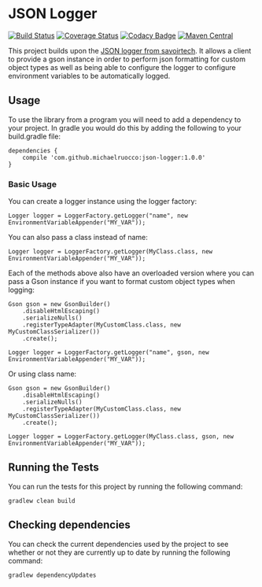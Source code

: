 # JSON Logger

[![Build Status](https://travis-ci.org/michaelruocco/json-logger.svg?branch=master)](https://travis-ci.org/michaelruocco/json-logger)
[![Coverage Status](https://coveralls.io/repos/github/michaelruocco/json-logger/badge.svg?branch=master)](https://coveralls.io/github/michaelruocco/json-logger?branch=master)
[![Codacy Badge](https://api.codacy.com/project/badge/Grade/7b036a36ec404cb78a17a021eee5cffe)](https://www.codacy.com/app/michaelruocco/json-logger?utm_source=github.com&amp;utm_medium=referral&amp;utm_content=michaelruocco/json-logger&amp;utm_campaign=Badge_Grade)
[![Maven Central](https://maven-badges.herokuapp.com/maven-central/com.github.michaelruocco/json-logger/badge.svg)](https://maven-badges.herokuapp.com/maven-central/com.github.michaelruocco/json-logger)

This project builds upon the [JSON logger from savoirtech](https://github.com/savoirtech/slf4j-json-logger). It allows
a client to provide a gson instance in order to perform json formatting for custom object types
as well as being able to configure the logger to configure environment variables to be automatically
logged.

## Usage

To use the library from a program you will need to add a dependency to your project. In
gradle you would do this by adding the following to your build.gradle file:

```
dependencies {
    compile 'com.github.michaelruocco:json-logger:1.0.0'
}
```

### Basic Usage

You can create a logger instance using the logger factory:

```
Logger logger = LoggerFactory.getLogger("name", new EnvironmentVariableAppender("MY_VAR"));
```

You can also pass a class instead of name:

```
Logger logger = LoggerFactory.getLogger(MyClass.class, new EnvironmentVariableAppender("MY_VAR"));
```

Each of the methods above also have an overloaded version where you can pass a Gson
instance if you want to format custom object types when logging:

```
Gson gson = new GsonBuilder()
    .disableHtmlEscaping()
    .serializeNulls()
    .registerTypeAdapter(MyCustomClass.class, new MyCustomClassSerializer())
    .create();

Logger logger = LoggerFactory.getLogger("name", gson, new EnvironmentVariableAppender("MY_VAR"));
```

Or using class name:

```
Gson gson = new GsonBuilder()
    .disableHtmlEscaping()
    .serializeNulls()
    .registerTypeAdapter(MyCustomClass.class, new MyCustomClassSerializer())
    .create();

Logger logger = LoggerFactory.getLogger(MyClass.class, gson, new EnvironmentVariableAppender("MY_VAR"));
```

## Running the Tests

You can run the tests for this project by running the following command:

```
gradlew clean build
```

## Checking dependencies

You can check the current dependencies used by the project to see whether
or not they are currently up to date by running the following command:

```
gradlew dependencyUpdates
```
